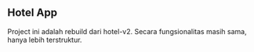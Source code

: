 ## Hotel App

Project ini adalah rebuild dari hotel-v2. Secara fungsionalitas masih sama, hanya lebih terstruktur.
